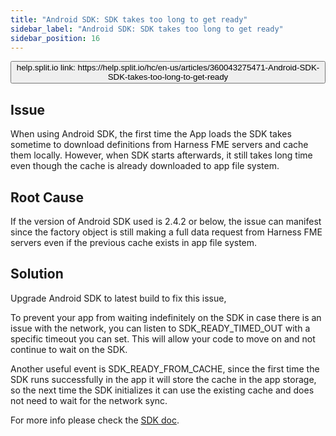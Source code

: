 ```yaml
---
title: "Android SDK: SDK takes too long to get ready"
sidebar_label: "Android SDK: SDK takes too long to get ready"
sidebar_position: 16
---
```


<p>
  <button style={{borderRadius:'8px', border:'1px', fontFamily:'Courier New', fontWeight:'800', textAlign:'left'}}> help.split.io link: https://help.split.io/hc/en-us/articles/360043275471-Android-SDK-SDK-takes-too-long-to-get-ready </button>
</p>

## Issue

When using Android SDK, the first time the App loads the SDK takes sometime to download definitions from Harness FME servers and cache them locally. However, when SDK starts afterwards, it still takes long time even though the cache is already downloaded to app file system.

## Root Cause

If the version of Android SDK used is 2.4.2 or below, the issue can manifest since the factory object is still making a full data request from Harness FME servers even if the previous cache exists in app file system.

## Solution

Upgrade Android SDK to latest build to fix this issue,

To prevent your app from waiting indefinitely on the SDK in case there is an issue with the network, you can listen to SDK_READY_TIMED_OUT with a specific timeout you can set. This will allow your code to move on and not continue to wait on the SDK.

Another useful event is SDK_READY_FROM_CACHE, since the first time the SDK runs successfully in the app it will store the cache in the app storage, so the next time the SDK initializes it can use the existing cache and does not need to wait for the network sync.

For more info please check the [SDK doc](https://help.split.io/hc/en-us/articles/360020343291-Android-SDK#basic-usage).